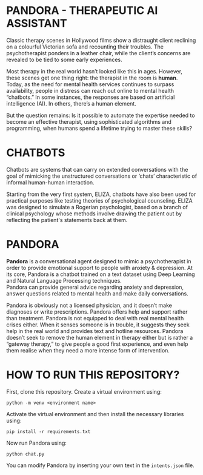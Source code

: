 # PANDORA - THERAPEUTIC AI ASSISTANT
Classic therapy scenes in Hollywood films show a distraught client reclining on a colourful Victorian sofa and recounting their troubles. The psychotherapist ponders in a leather chair, while the client’s concerns are revealed to be tied to some early experiences. 

Most therapy in the real world hasn’t looked like this in ages. However, these scenes get one thing right: the therapist in the room is **human**. <br>
Today, as the need for mental health services continues to surpass availability, people in distress can reach out online to mental health “chatbots.” In some instances, the responses are based on artificial intelligence (AI). In others, there’s a human element.

But the question remains: Is it possible to automate the expertise needed to become an effective therapist, using sophisticated algorithms and programming, when humans spend a lifetime trying to master these skills?

# CHATBOTS
Chatbots are systems that can carry on extended conversations with the goal of mimicking the unstructured conversations or ‘chats’ characteristic of informal human-human interaction.

Starting from the very first system, ELIZA, chatbots have also been used for practical purposes like testing theories of psychological counseling. ELIZA was designed to simulate a Rogerian psychologist, based on a branch of clinical psychology whose methods involve drawing the patient out by reflecting the patient's statements back at them.

# PANDORA
**Pandora** is a conversational agent designed to mimic a psychotherapist in order to provide emotional support to people with anxiety & depression.
At its core, Pandora is a chatbot trained on a text dataset using Deep Learning and Natural Language Processing techniques. <br>
Pandora can provide general advice regarding anxiety and depression, answer questions related to mental health and make daily conversations.

Pandora is obviously not a licensed physician, and it doesn’t make diagnoses or write prescriptions. Pandora offers help and support rather than treatment. Pandora is not equipped to deal with real mental health crises either. When it senses someone is in trouble, it suggests they seek help in the real world and provides text and hotline resources. Pandora doesn’t seek to remove the human element in therapy either but is rather a “gateway therapy,” to give people a good first experience, and even help them realise when they need a more intense form of intervention.

# HOW TO RUN THIS REPOSITORY?
First, clone this repository. 
Create a virtual environment using:
```
python -m venv <environment name>
```
Activate the virtual environment and then install the necessary libraries using:
```
pip install -r requirements.txt
```
Now run Pandora using:
```
python chat.py
```

You can modify Pandora by inserting your own text in the `intents.json` file.


